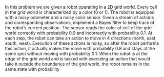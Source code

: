 In this problem we are given a robot operating
in a 2D grid world. Every cell in the grid world is characterized by a color (0 or
1). The robot is equipped with a noisy odometer and a noisy color sensor. Given
a stream of actions and corresponding observations, implement a Bayes filter to
keep track of the robot’s current position. The sensor reads the color of cell of the
grid world correctly with probability 0.9 and incorrectly with probability 0.1. At
each step, the robot can take an action to move in 4 directions (north, east, south,
west). Execution of these actions is noisy, so after the robot performs this action,
it actually makes the move with probability 0.9 and stays at the same spot without
moving with probability 0.1.
When the robot is at the edge of the grid world and is tasked with executing an
action that would take it outside the boundaries of the grid world, the robot remains
in the same state with probability 
